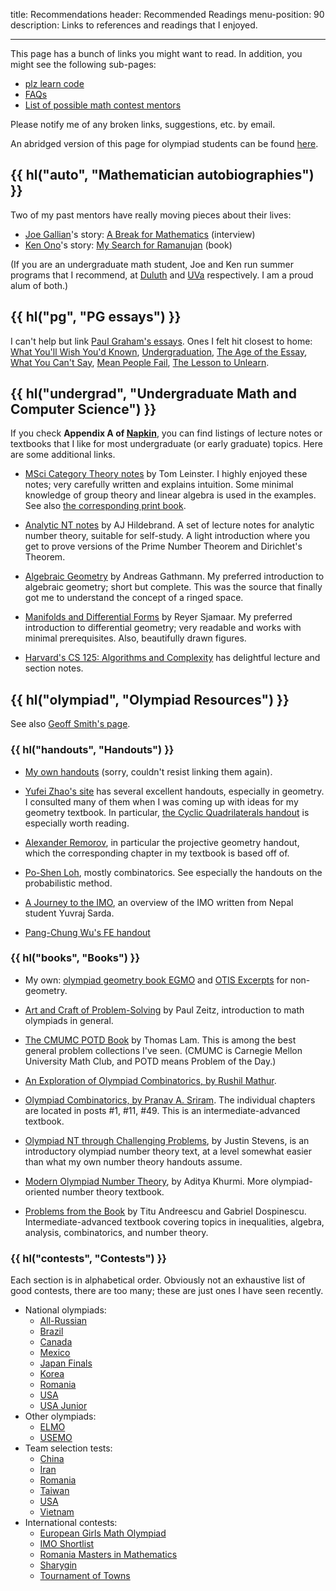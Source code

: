 title: Recommendations
header: Recommended Readings
menu-position: 90
description: Links to references and readings that I enjoyed.

---

This page has a bunch of links you might want to read.
In addition, you might see the following sub-pages:

- [plz learn code](techsupport.html)
- [FAQs](faqs.html)
- [List of possible math contest mentors](mentors.html)

Please notify me of any broken links, suggestions, etc. by email.

An abridged version of this page for olympiad students
can be found [here](wherestart.html).

## {{ hl("auto", "Mathematician autobiographies") }}

Two of my past mentors have really moving pieces about their lives:

- [Joe Gallian][joe]'s story:
  [A Break for Mathematics][CMJ] (interview)
- [Ken Ono][ken]'s story:
  [My Search for Ramanujan][rama] (book)

(If you are an undergraduate math student, Joe and Ken run summer programs
that I recommend, at [Duluth](https://www.d.umn.edu/~jgallian/REU.html)
and [UVa](https://uva.theopenscholar.com/ken-ono/reus) respectively.
I am a proud alum of both.)

[CMJ]: https://www.d.umn.edu/~jgallian/CMJ_interview2.pdf
[rama]: https://link.springer.com/book/10.1007/978-3-319-25568-2
[joe]: https://en.wikipedia.org/wiki/Joseph_Gallian
[ken]: https://en.wikipedia.org/wiki/Ken_Ono

## {{ hl("pg", "PG essays") }}

I can't help but link
[Paul Graham's essays](https://www.paulgraham.com/articles.html).
Ones I felt hit closest to home:
[What You'll Wish You'd Known](https://www.paulgraham.com/hs.html),
[Undergraduation](https://www.paulgraham.com/college.html),
[The Age of the Essay](https://www.paulgraham.com/essay.html),
[What You Can't Say](https://www.paulgraham.com/say.html),
[Mean People Fail](https://www.paulgraham.com/mean.html),
[The Lesson to Unlearn](https://www.paulgraham.com/lesson.html).

## {{ hl("undergrad", "Undergraduate Math and Computer Science") }}

If you check **Appendix A of [Napkin](napkin.html)**,
you can find listings of lecture notes or textbooks
that I like for most undergraduate (or early graduate) topics.
Here are some additional links.

- [MSci Category Theory notes](https://arxiv.org/abs/1612.09375) by Tom Leinster.
  I highly enjoyed these notes; very carefully written and explains intuition.
  Some minimal knowledge of group theory and linear algebra is used in the examples.
  See also [the corresponding print book](https://www.maths.ed.ac.uk/~tl/bct/).

- [Analytic NT notes](https://web.archive.org/web/20230326025121/https://faculty.math.illinois.edu/~hildebr/ant/main.pdf) by AJ Hildebrand.
  A set of lecture notes for analytic number theory, suitable for self-study.
  A light introduction where you get to prove versions of the Prime Number Theorem and Dirichlet's Theorem.

- [Algebraic Geometry](https://www.mathematik.uni-kl.de/~gathmann/de/alggeom.php) by Andreas Gathmann.
  My preferred introduction to algebraic geometry; short but complete.
  This was the source that finally got me to understand the concept of a ringed space.

- [Manifolds and Differential Forms](https://ghostarchive.org/pdfarchive/4452g-manifold.pdf) by Reyer Sjamaar.
  My preferred introduction to differential geometry; very readable and works with minimal prerequisites.
  Also, beautifully drawn figures.

- [Harvard's CS 125: Algorithms and Complexity](https://people.seas.harvard.edu/~cs125/) has delightful lecture and section notes.

## {{ hl("olympiad", "Olympiad Resources") }}

See also [Geoff Smith's page][geoff].

[geoff]: https://web.archive.org/web/20250124090959/https://people.bath.ac.uk/masgcs/advice.html

### {{ hl("handouts", "Handouts") }}

- [My own handouts](olympiad.html) (sorry, couldn't resist linking them again).

- [Yufei Zhao's site](https://yufeizhao.com/olympiad.html) has several excellent handouts,
  especially in geometry.
  I consulted many of them when I was coming up
  with ideas for my geometry textbook.
  In particular, [the Cyclic Quadrilaterals handout](https://yufeizhao.com/olympiad/cyclic_quad.pdf)
  is especially worth reading.

- [Alexander Remorov](https://alexanderrem.weebly.com/math-competitions.html),
  in particular the projective geometry handout,
  which the corresponding chapter in my textbook is based off of.

- [Po-Shen Loh](https://math.cmu.edu/~ploh/olympiad.shtml), mostly combinatorics.
  See especially the handouts on the probabilistic method.

- [A Journey to the IMO](upload/Sarda-Journey.pdf),
  an overview of the IMO written from Nepal student Yuvraj Sarda.

- [Pang-Chung Wu's FE handout](https://aops.com/community/p10968935)

### {{ hl("books", "Books") }}

- My own: [olympiad geometry book EGMO](geombook.html)
  and [OTIS Excerpts](excerpts.html) for non-geometry.

- [Art and Craft of Problem-Solving][acops] by Paul Zeitz,
  introduction to math olympiads in general.

- [The CMUMC POTD Book](https://cims.nyu.edu/~tjl8195/cmumcpotd.html) by Thomas Lam.
  This is among the best general problem collections I've seen.
  (CMUMC is Carnegie Mellon University Math Club, and POTD means Problem of the Day.)

- [An Exploration of Olympiad Combinatorics, by Rushil Mathur](https://www.rushilmathur.com/combinatorics-book).

- [Olympiad Combinatorics, by Pranav A. Sriram](https://www.aops.com/community/c6h601134).
  The individual chapters are located in posts #1, #11, #49.
  This is an intermediate-advanced textbook.

- [Olympiad NT through Challenging Problems](https://s3.amazonaws.com/aops-cdn.artofproblemsolving.com/resources/articles/olympiad-number-theory.pdf), by Justin Stevens,
  is an introductory olympiad number theory text,
  at a level somewhat easier than what my own number theory handouts assume.

- [Modern Olympiad Number Theory](https://aops.com/community/c6h2344755), by Aditya Khurmi.
  More olympiad-oriented number theory textbook.

- [Problems from the Book](https://maa.org/press/maa-reviews/problems-from-the-book)
  by Titu Andreescu and Gabriel Dospinescu.
  Intermediate-advanced textbook covering topics in inequalities,
  algebra, analysis, combinatorics, and number theory.

[acops]: https://www.wiley.com/en-us/The+Art+and+Craft+of+Problem+Solving%2C+3rd+Edition-p-9781119239901

### {{ hl("contests", "Contests") }}

Each section is in alphabetical order.
Obviously not an exhaustive list of good contests,
there are too many; these are just ones I have seen recently.

- National olympiads:
  - [All-Russian](https://aops.com/community/c3371_allrussian_olympiad)
  - [Brazil](https://aops.com/community/c3273)
  - [Canada](https://aops.com/community/c3277)
  - [Mexico](https://aops.com/community/c3344_mexico_national_olympiad)
  - [Japan Finals](https://artofproblemsolving.com/community/c3327_japan_mo_finals)
  - [Korea](https://aops.com/community/c3383_korea_national_olympiad)
  - [Romania](https://aops.com/community/c3365)
  - [USA](problems.html)
  - [USA Junior](problems.html)
- Other olympiads:
  - [ELMO](problems.html)
  - [USEMO](usemo.html)
- Team selection tests:
  - [China](https://aops.com/community/c3282)
  - [Iran](https://aops.com/community/c3321)
  - [Romania](https://aops.com/community/c3366)
  - [Taiwan](https://aops.com/community/c41558)
  - [USA](problems.html)
  - [Vietnam](https://aops.com/community/c3442)
- International contests:
  - [European Girls Math Olympiad](https://www.egmo.org/egmos/)
  - [IMO Shortlist](https://www.imo-official.org/problems.aspx)
  - [Romania Masters in Mathematics](https://rmms.lbi.ro/)
  - [Sharygin](https://www.aops.com/community/c3372_sharygin_geometry_olympiad)
  - [Tournament of Towns](https://aops.com/community/c3239)
